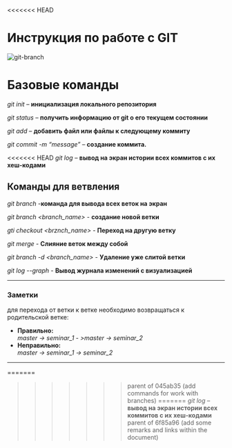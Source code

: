 <<<<<<< HEAD
# Инструкция по работе с GIT

![git-branch](git-branch.jpg)

# Базовые команды

*git init* – **инициализация локального репозитория**

*git status* – **получить информацию от git о его текущем состоянии**

*git add* – **добавить файл или файлы к следующему коммиту**

*git commit -m “message”* – **создание коммита.**

<<<<<<< HEAD
*git log* – **вывод на экран истории всех коммитов с их хеш-кодами**

<a id="chapter-1"></a>
## Команды для ветвления 

*git branch* -**команда для вывода всех веток на экран**
 
 *git branch <branch_name>* - **создание новой ветки**

 *gti checkout <brznch_name>* - **Переход на другую ветку**
 
 *git merge <branch-name>* - **Слияние веток между собой**

*git branch -d <branch_name>* - **Удаление уже слитой ветки**

*git log --graph*  - **Вывод журнала изменений с визуализацией**


---
<a id="chapter-2"></a>
### Заметки

для перехода от ветки к ветке необходимо возвращаться к родительской ветке:
* __Правильно:__  
    *master -> seminar_1 - >master -> seminar_2*
* __Неправильно:__  
     *master -> seminar_1 -> seminar_2*

***
=======
>>>>>>> parent of 045ab35 (add commands for work with branches)
=======
*git log* – **вывод на экран истории всех коммитов с их хеш-кодами**
>>>>>>> parent of 6f85a96 (add some remarks and links within the document)
